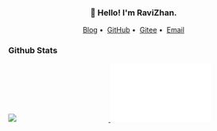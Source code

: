 <h3 align="center">👋 Hello! I'm RaviZhan.</h3>

<p align="center">
<a href="https://www.ravi.cool">Blog</a>&nbsp;•&nbsp;
<a href="https://github.com/ravizhan">GitHub</a>&nbsp;•&nbsp;
<a href="https://gitee.com/ravizhan">Gitee</a>&nbsp;•&nbsp;
<a href="mailto:ravizhan@hotmail.com">Email</a>
</p>

### Github Stats

<a href="https://github.com/ravizhan"><img src="https://github-readme-stats.vercel.app/api?username=ravizhan&show_icons=true&layout=compact&count_private=true&hide_title=true&theme=default" style="width: 40%; max-width: 40%; min-width: 40%;">
<img src="https://raw.githubusercontent.com/ravizhan/github-stats/master/generated/overview.svg" style="width: 40%; max-width: 40%; min-width: 40%;"></a>
